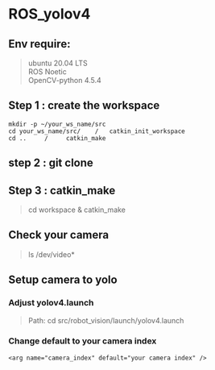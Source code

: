 # ROS_yolov4
## Env require:
> ubuntu 20.04 LTS   
> ROS Noetic  
> OpenCV-python 4.5.4  
## Step 1 : create the workspace
```
mkdir -p ~/your_ws_name/src
cd your_ws_name/src/    /   catkin_init_workspace
cd ..     /     catkin_make
```
## step 2 : git clone 
## Step 3 : catkin_make
> cd workspace & catkin_make
     
## Check your camera
> ls /dev/video*
## Setup camera to yolo
### Adjust yolov4.launch
> Path: cd src/robot_vision/launch/yolov4.launch
### Change default to your camera index
```
<arg name="camera_index" default="your camera index" />
```
